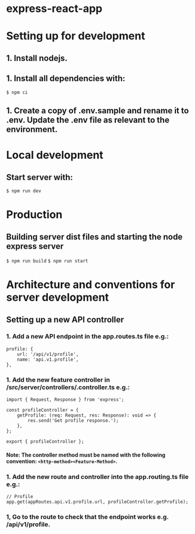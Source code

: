 # express-react-app

# Setting up for development
## 1. Install nodejs.

## 1. Install all dependencies with:
`$ npm ci`

## 1. Create a copy of .env.sample and rename it to .env. Update the .env file as relevant to the environment.

# Local development
## Start server with:
`$ npm run dev`

# Production
## Building server dist files and starting the node express server
`$ npm run build`
`$ npm run start`

# Architecture and conventions for server development
## Setting up a new API controller
### 1. Add a new API endpoint in the app.routes.ts file e.g.:
```
profile: {
    url: '/api/v1/profile',
    name: 'api.v1.profile',
},
```

### 1. Add the new feature controller in /src/server/controllers/<feature-name>.controller.ts e.g.:
```
import { Request, Response } from 'express';

const profileController = {
    getProfile: (req: Request, res: Response): void => {
        res.send('Get profile response.');
    },
};

export { profileController };
```
#### Note: The controller method must be named with the following convention: `<http-method><Feature-Method>`.

### 1. Add the new route and controller into the app.routing.ts file e.g.:
```
// Profile
app.get(appRoutes.api.v1.profile.url, profileController.getProfile);
```

### 1, Go to the route to check that the endpoint works e.g. /api/v1/profile.